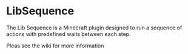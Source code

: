 # LibSequence

The Lib Sequence is a Minecraft plugin designed to run a sequence of actions with predefined waits between each step.

Pleas see the wiki for more information
